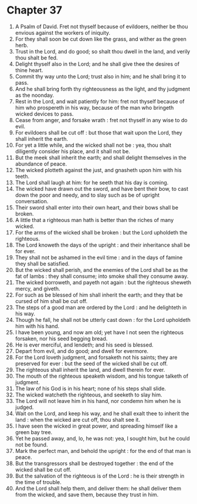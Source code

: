 # Chapter 37

1. A Psalm of David. Fret not thyself because of evildoers, neither be thou envious against the workers of iniquity.
2. For they shall soon be cut down like the grass, and wither as the green herb.
3. Trust in the Lord, and do good; so shalt thou dwell in the land, and verily thou shalt be fed.
4. Delight thyself also in the Lord; and he shall give thee the desires of thine heart.
5. Commit thy way unto the Lord; trust also in him; and he shall bring it to pass.
6. And he shall bring forth thy righteousness as the light, and thy judgment as the noonday.
7. Rest in the Lord, and wait patiently for him: fret not thyself because of him who prospereth in his way, because of the man who bringeth wicked devices to pass.
8. Cease from anger, and forsake wrath : fret not thyself in any wise to do evil.
9. For evildoers shall be cut off : but those that wait upon the Lord, they shall inherit the earth.
10. For yet a little while, and the wicked shall not be : yea, thou shalt diligently consider his place, and it shall not be.
11. But the meek shall inherit the earth; and shall delight themselves in the abundance of peace.
12. The wicked plotteth against the just, and gnasheth upon him with his teeth.
13. The Lord shall laugh at him: for he seeth that his day is coming.
14. The wicked have drawn out the sword, and have bent their bow, to cast down the poor and needy, and to slay such as be of upright conversation.
15. Their sword shall enter into their own heart, and their bows shall be broken.
16. A little that a righteous man hath is better than the riches of many wicked.
17. For the arms of the wicked shall be broken : but the Lord upholdeth the righteous.
18. The Lord knoweth the days of the upright : and their inheritance shall be for ever.
19. They shall not be ashamed in the evil time : and in the days of famine they shall be satisfied.
20. But the wicked shall perish, and the enemies of the Lord shall be as the fat of lambs : they shall consume; into smoke shall they consume away.
21. The wicked borroweth, and payeth not again : but the righteous sheweth mercy, and giveth.
22. For such as be blessed of him shall inherit the earth; and they that be cursed of him shall be cut off.
23. The steps of a good man are ordered by the Lord : and he delighteth in his way.
24. Though he fall, he shall not be utterly cast down : for the Lord upholdeth him with his hand.
25. I have been young, and now am old; yet have I not seen the righteous forsaken, nor his seed begging bread.
26. He is ever merciful, and lendeth; and his seed is blessed.
27. Depart from evil, and do good; and dwell for evermore.
28. For the Lord loveth judgment, and forsaketh not his saints; they are preserved for ever : but the seed of the wicked shall be cut off.
29. The righteous shall inherit the land, and dwell therein for ever.
30. The mouth of the righteous speaketh wisdom, and his tongue talketh of judgment.
31. The law of his God is in his heart; none of his steps shall slide.
32. The wicked watcheth the righteous, and seeketh to slay him.
33. The Lord will not leave him in his hand, nor condemn him when he is judged.
34. Wait on the Lord, and keep his way, and he shall exalt thee to inherit the land : when the wicked are cut off, thou shalt see it.
35. I have seen the wicked in great power, and spreading himself like a green bay tree.
36. Yet he passed away, and, lo, he was not: yea, I sought him, but he could not be found.
37. Mark the perfect man, and behold the upright : for the end of that man is peace.
38. But the transgressors shall be destroyed together : the end of the wicked shall be cut off.
39. But the salvation of the righteous is of the Lord : he is their strength in the time of trouble.
40. And the Lord shall help them, and deliver them: he shall deliver them from the wicked, and save them, because they trust in him.

